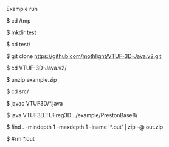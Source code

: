Example run

$ cd /tmp

$ mkdir test

$ cd test/

$ git clone https://github.com/mothlight/VTUF-3D-Java.v2.git

$ cd VTUF-3D-Java.v2/

$ unzip example.zip

$ cd src/

$ javac VTUF3D/*.java

$ java VTUF3D.TUFreg3D ../example/PrestonBase8/

$ find . -mindepth 1 -maxdepth 1 -iname '*.out' | zip -@ out.zip

$ #rm *.out
